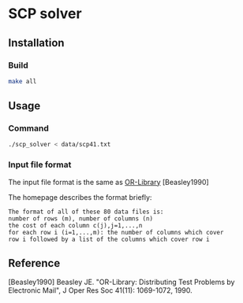 # SCP solver

## Installation
### Build

```sh
make all
```

## Usage

### Command

```sh
./scp_solver < data/scp41.txt
```

### Input file format
The input file format is the same as [OR-Library](http://people.brunel.ac.uk/~mastjjb/jeb/info.html) [Beasley1990]

The homepage describes the format briefly:

```
The format of all of these 80 data files is:
number of rows (m), number of columns (n)
the cost of each column c(j),j=1,...,n
for each row i (i=1,...,m): the number of columns which cover
row i followed by a list of the columns which cover row i
```

## Reference
[Beasley1990] Beasley JE. "OR-Library: Distributing Test Problems by Electronic Mail", J Oper Res Soc 41(11): 1069-1072, 1990.
